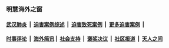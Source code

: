 
### 明慧海外之窗

####  [武汉肺炎](indexes/365.md?t=07090701) &nbsp;|&nbsp;  [迫害案例综述](indexes/328.md?t=07090701) &nbsp;|&nbsp; [迫害致死案例](indexes/277.md?t=07090701)  &nbsp;|&nbsp; [更多迫害案例](indexes/81.md?t=07090701)  &nbsp;|&nbsp; 
####  [时事评论](indexes/19.md?t=07090701) &nbsp;|&nbsp; [海外简讯](indexes/245.md?t=07090701)&nbsp;|&nbsp;  [社会支持](indexes/140.md?t=07090701) &nbsp;|&nbsp; [褒奖决议](indexes/282.md?t=07090701) &nbsp;|&nbsp; [社区报道](indexes/91.md?t=07090701)  &nbsp;|&nbsp; [天人之间](indexes/78.md?t=07090701) 

